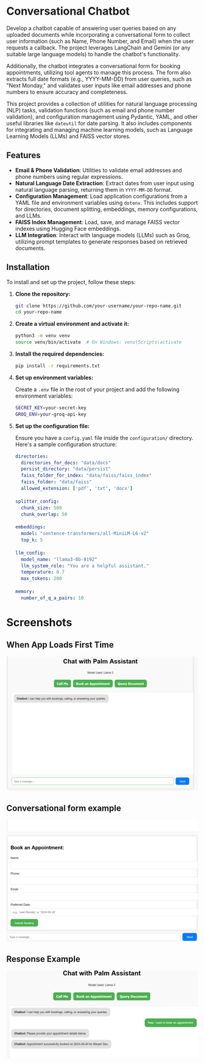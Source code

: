 # Conversational Chatbot

Develop a chatbot capable of answering user queries based on any uploaded documents while incorporating a conversational form to collect user information (such as Name, Phone Number, and Email) when the user requests a callback. The project leverages LangChain and Gemini (or any suitable large language models) to handle the chatbot's functionality.

Additionally, the chatbot integrates a conversational form for booking appointments, utilizing tool agents to manage this process. The form also extracts full date formats (e.g., YYYY-MM-DD) from user queries, such as "Next Monday," and validates user inputs like email addresses and phone numbers to ensure accuracy and completeness.

This project provides a collection of utilities for natural language processing (NLP) tasks, validation functions (such as email and phone number validation), and configuration management using Pydantic, YAML, and other useful libraries like `dateutil` for date parsing. It also includes components for integrating and managing machine learning models, such as Language Learning Models (LLMs) and FAISS vector stores.


## Features

- **Email & Phone Validation**: Utilities to validate email addresses and phone numbers using regular expressions.
- **Natural Language Date Extraction**: Extract dates from user input using natural language parsing, returning them in `YYYY-MM-DD` format.
- **Configuration Management**: Load application configurations from a YAML file and environment variables using `dotenv`. This includes support for directories, document splitting, embeddings, memory configurations, and LLMs.
- **FAISS Index Management**: Load, save, and manage FAISS vector indexes using Hugging Face embeddings.
- **LLM Integration**: Interact with language models (LLMs) such as Groq, utilizing prompt templates to generate responses based on retrieved documents.

## Installation

To install and set up the project, follow these steps:

1. **Clone the repository:**

    ```bash
    git clone https://github.com/your-username/your-repo-name.git
    cd your-repo-name
    ```

2. **Create a virtual environment and activate it:**

    ```bash
    python3 -m venv venv
    source venv/bin/activate  # On Windows: venv\Scripts\activate
    ```

3. **Install the required dependencies:**

    ```bash
    pip install -r requirements.txt
    ```

4. **Set up environment variables:**

    Create a `.env` file in the root of your project and add the following environment variables:

    ```bash
    SECRET_KEY=your-secret-key
    GROQ_ENV=your-groq-api-key
    ```

5. **Set up the configuration file:**

    Ensure you have a `config.yaml` file inside the `configuration/` directory. Here's a sample configuration structure:

    ```yaml
    directories:
      directories_for_docs: "data/docs"
      persist_directory: "data/persist"
      faiss_folder_for_index: "data/faiss/faiss_index"
      faiss_folder: "data/faiss"
      allowed_extension: ['pdf', 'txt', 'docx']

    splitter_config:
      chunk_size: 500
      chunk_overlap: 50

    embeddings:
      model: "sentence-transformers/all-MiniLM-L6-v2"
      top_k: 5

    llm_config:
      model_name: "llama3-8b-8192"
      llm_system_role: "You are a helpful assistant."
      temperature: 0.7
      max_tokens: 200

    memory:
      number_of_q_a_pairs: 10
    ```


# Screenshots

## When App Loads First Time
![alt text](static/images/image.png)

## Conversational form example
![alt text](static/images/image-1.png)

## Response Example
![alt text](static/images/image2.png)



